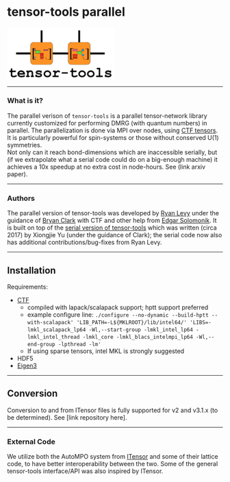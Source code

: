 # tensor-tools parallel

<img src="https://raw.githubusercontent.com/ClarkResearchGroup/tensor-tools/parallel/logo2.png" width="250px" alt="tensor-tools logo" />  

-----------------
### What is it?

The parallel verison of `tensor-tools` is a parallel tensor-network library currently customized for performing DMRG (with quantum numbers) in parallel. The parallelization is done via MPI over nodes, using [CTF tensors](https://github.com/cyclops-community/ctf/). It is particularly powerful for spin-systems or those without conserved U(1) symmetries.  
Not only can it reach bond-dimensions which are inaccessible serially, but (if we extrapolate what a serial code could do on a big-enough machine) it achieves a 10x speedup at no extra cost in node-hours.  See (link arxiv paper). 

-----------------

### Authors

The parallel version of tensor-tools was developed by [Ryan Levy](https://ryanlevy.github.io/) under the guidance of [Bryan Clark](http://clark.physics.illinois.edu/) with CTF and other help from [Edgar Solomonik](http://solomonik.cs.illinois.edu/).  It is built on top of the [serial version of tensor-tools](https://github.com/ClarkResearchGroup/tensor-tools/tree/serial) which was written (circa 2017) by Xiongjie Yu (under the guidance of Clark); the serial code now also has additional contributions/bug-fixes from Ryan Levy.

-----------------

## Installation

Requirements:
- [CTF](https://github.com/cyclops-community/ctf/)
  - compiled with lapack/scalapack support; hptt support preferred 
  - example configure line: `./configure --no-dynamic --build-hptt --with-scalapack' 'LIB_PATH=-L${MKLROOT}/lib/intel64/' 'LIBS=-lmkl_scalapack_lp64 -Wl,--start-group -lmkl_intel_lp64 -lmkl_intel_thread -lmkl_core -lmkl_blacs_intelmpi_lp64 -Wl,--end-group -lpthread -lm'`
  - If using sparse tensors, intel MKL is strongly suggested
- HDF5 
- [Eigen3](http://eigen.tuxfamily.org/index.php?title=Main_Page)

-----------------

## Conversion

Conversion to and from ITensor files is fully supported for v2 and v3.1.x (to be determined). See [link repository here]. 

-----------------

### External Code
We utilize both the AutoMPO system from [ITensor](https://github.com/ITensor/ITensor/) and some of their lattice code, to have better interoperability between the two.
Some of the general tensor-tools interface/API was also inspired by ITensor.  
